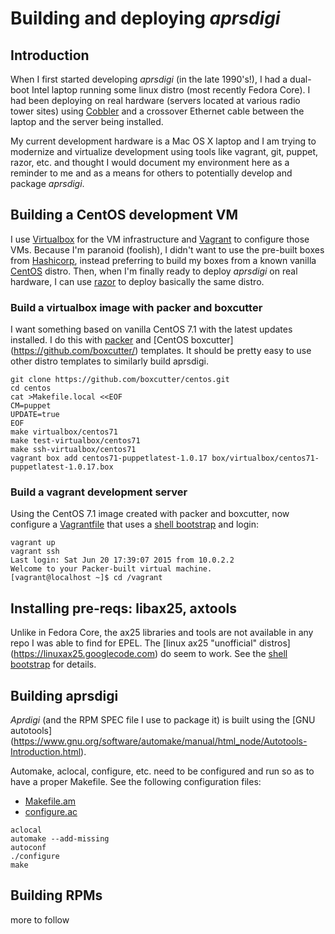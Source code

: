 # Building and deploying _aprsdigi_

## Introduction

When I first started developing _aprsdigi_ (in the late 1990's!), I had a
dual-boot Intel laptop running some linux distro (most recently Fedora
Core). I had been deploying on real hardware (servers located at
various radio tower sites) using
[Cobbler](https://github.com/cobbler/cobbler) and a crossover Ethernet
cable between the laptop and the server being installed.

My current development hardware is a Mac OS X laptop and I am trying
to modernize and virtualize development using tools 
like vagrant, git, puppet, razor, etc. and
thought I would document my environment here as a reminder to me and
as a means for others to potentially develop and package _aprsdigi_.

## Building a CentOS development VM

I use [Virtualbox](https://www.virtualbox.org/) for the VM
infrastructure and [Vagrant](https://www.vagrantup.com/) to configure
those VMs. Because I'm paranoid (foolish), I didn't want to use the pre-built
boxes from [Hashicorp](https://atlas.hashicorp.com/boxes/search),
instead preferring to build my boxes from a known vanilla
[CentOS](https://www.centos.org/) distro. Then, when I'm finally ready
to deploy _aprsdigi_ on real hardware, I can use
[razor](https://github.com/puppetlabs/razor-server) to deploy
basically the same distro.

### Build a virtualbox image with packer and boxcutter
I want something based on vanilla CentOS 7.1 with the latest updates installed.
I do this with [packer](https://packer.io/) and [CentOS boxcutter]
(https://github.com/boxcutter/) templates. It should be pretty easy to use other
distro templates to similarly build aprsdigi.

```
git clone https://github.com/boxcutter/centos.git
cd centos
cat >Makefile.local <<EOF
CM=puppet
UPDATE=true
EOF
make virtualbox/centos71
make test-virtualbox/centos71
make ssh-virtualbox/centos71
vagrant box add centos71-puppetlatest-1.0.17 box/virtualbox/centos71-puppetlatest-1.0.17.box
```

### Build a vagrant development server
Using the CentOS 7.1 image created with packer and boxcutter, now configure a
[Vagrantfile](../blob/master/Vagrantfile) that uses
a [shell bootstrap](../blob/master/boostrap-aprsdev.sh) and login:
```
vagrant up
vagrant ssh
Last login: Sat Jun 20 17:39:07 2015 from 10.0.2.2
Welcome to your Packer-built virtual machine.
[vagrant@localhost ~]$ cd /vagrant
```

## Installing pre-reqs: libax25, axtools
Unlike in Fedora Core, the ax25 libraries and tools are not available in any repo
I was able to find for EPEL. The [linux ax25 "unofficial" distros]
(https://linuxax25.googlecode.com) do seem to work. See the
[shell bootstrap](../blob/master/boostrap-aprsdev.sh) for details.

## Building aprsdigi
_Aprdigi_ (and the RPM SPEC file I use to package it) is built using the [GNU autotools]
(https://www.gnu.org/software/automake/manual/html_node/Autotools-Introduction.html).

Automake, aclocal, configure, etc. need to be configured and run so as to have a
proper Makefile. See the following configuration files:
- [Makefile.am](../blob/master/Makefile.am)
- [configure.ac](../blob/master/configure.ac)

```
aclocal
automake --add-missing
autoconf
./configure
make
```

## Building RPMs
more to follow


